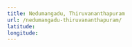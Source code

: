```yaml
---
title: Nedumangadu, Thiruvananthapuram
url: /nedumangadu-thiruvananthapuram/
latitude: 
longitude: 
---
```

